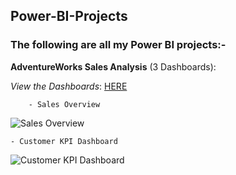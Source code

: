 ## Power-BI-Projects
### The following are all my Power BI projects:- 

**AdventureWorks Sales Analysis** (3 Dashboards):  

*View the Dashboards*: [HERE](https://app.powerbi.com/groups/d6bcd25c-dd72-4f13-9883-203d87c14051/reports/c29af9e6-0285-4cc9-b53a-e187ad5000e6/ReportSection)


```    
    - Sales Overview
```

![Sales Overview](https://user-images.githubusercontent.com/123111536/213874077-9efac2f1-437d-4d3f-b21e-541371aac9ff.jpg)  


```    
- Customer KPI Dashboard
```

![Customer KPI Dashboard](https://user-images.githubusercontent.com/123111536/213874167-d21ae989-19b4-40f1-bbba-145f8170fcfa.jpg) 
